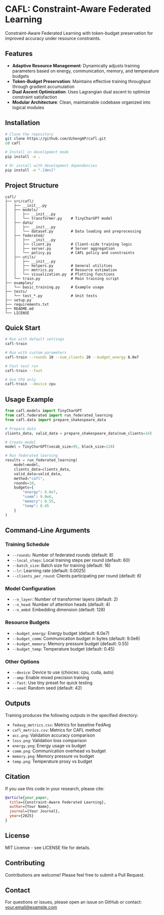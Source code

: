 # CAFL: Constraint-Aware Federated Learning

Constraint-Aware Federated Learning with token-budget preservation for improved accuracy under resource constraints.

## Features

- **Adaptive Resource Management**: Dynamically adjusts training parameters based on energy, communication, memory, and temperature budgets
- **Token-Budget Preservation**: Maintains effective training throughput through gradient accumulation
- **Dual Ascent Optimization**: Uses Lagrangian dual ascent to optimize constraint satisfaction
- **Modular Architecture**: Clean, maintainable codebase organized into logical modules

## Installation

```bash
# Clone the repository
git clone https://github.com/dzhengAP/cafl.git
cd cafl

# Install in development mode
pip install -e .

# Or install with development dependencies
pip install -e ".[dev]"
```

## Project Structure

```
cafl/
├── src/cafl/
│   ├── __init__.py
│   ├── models/
│   │   ├── __init__.py
│   │   └── transformer.py    # TinyCharGPT model
│   ├── data/
│   │   ├── __init__.py
│   │   └── dataset.py        # Data loading and preprocessing
│   ├── federated/
│   │   ├── __init__.py
│   │   ├── client.py         # Client-side training logic
│   │   ├── server.py         # Server aggregation
│   │   └── policy.py         # CAFL policy and constraints
│   ├── utils/
│   │   ├── __init__.py
│   │   ├── helpers.py        # General utilities
│   │   ├── metrics.py        # Resource estimation
│   │   └── visualization.py  # Plotting functions
│   └── train.py              # Main training script
├── examples/
│   └── basic_training.py     # Example usage
├── tests/
│   └── test_*.py             # Unit tests
├── setup.py
├── requirements.txt
├── README.md
└── LICENSE
```

## Quick Start

```bash
# Run with default settings
cafl-train

# Run with custom parameters
cafl-train --rounds 10 --num_clients 20 --budget_energy 8.0e7

# Fast test run
cafl-train --fast

# Use CPU only
cafl-train --device cpu
```

## Usage Example

```python
from cafl.models import TinyCharGPT
from cafl.federated import run_federated_learning
from cafl.data import prepare_shakespeare_data

# Prepare data
clients_data, valid_data = prepare_shakespeare_data(num_clients=16)

# Create model
model = TinyCharGPT(vocab_size=95, block_size=128)

# Run federated learning
results = run_federated_learning(
    model=model,
    clients_data=clients_data,
    valid_data=valid_data,
    method="cafl",
    rounds=10,
    budgets={
        "energy": 6.0e7,
        "comm": 9.0e6,
        "memory": 0.55,
        "temp": 0.45
    }
)
```

## Command-Line Arguments

### Training Schedule

- `--rounds`: Number of federated rounds (default: 8)
- `--local_steps`: Local training steps per round (default: 60)
- `--batch_size`: Batch size for training (default: 16)
- `--lr`: Learning rate (default: 0.0025)
- `--clients_per_round`: Clients participating per round (default: 6)

### Model Configuration

- `--n_layer`: Number of transformer layers (default: 2)
- `--n_head`: Number of attention heads (default: 4)
- `--n_embd`: Embedding dimension (default: 128)

### Resource Budgets

- `--budget_energy`: Energy budget (default: 6.0e7)
- `--budget_comm`: Communication budget in bytes (default: 9.0e6)
- `--budget_memory`: Memory pressure budget (default: 0.55)
- `--budget_temp`: Temperature budget (default: 0.45)

### Other Options

- `--device`: Device to use (choices: cpu, cuda, auto)
- `--amp`: Enable mixed precision training
- `--fast`: Use tiny preset for quick testing
- `--seed`: Random seed (default: 42)

## Outputs

Training produces the following outputs in the specified directory:

- `fedavg_metrics.csv`: Metrics for baseline FedAvg
- `cafl_metrics.csv`: Metrics for CAFL method
- `acc.png`: Validation accuracy comparison
- `loss.png`: Validation loss comparison
- `energy.png`: Energy usage vs budget
- `comm.png`: Communication overhead vs budget
- `memory.png`: Memory pressure vs budget
- `temp.png`: Temperature proxy vs budget

## Citation

If you use this code in your research, please cite:

```bibtex
@article{your_paper,
  title={Constraint-Aware Federated Learning},
  author={Your Name},
  journal={Your Journal},
  year={2025}
}
```

## License

MIT License - see LICENSE file for details.

## Contributing

Contributions are welcome! Please feel free to submit a Pull Request.

## Contact

For questions or issues, please open an issue on GitHub or contact: your.email@example.com
